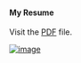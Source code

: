 
#### My Resume

Visit the [PDF](https://github.com/campbehr/Awesome-CV/blob/master/examples/pmresume.pdf) file.

[![image](https://user-images.githubusercontent.com/49826071/143521251-b01fbf1e-a182-4e08-a820-f0994e6fdfed.png)](https://github.com/campbehr/Awesome-CV/raw/master/examples/pmresume.pdf)
